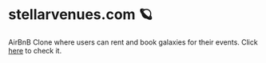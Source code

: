 # stellarvenues.com 🪐

AirBnB Clone where users can rent and book galaxies for their events.
Click <a href="https://stellarvenues-125c960ddae0.herokuapp.com/" target="_blank">here</a> to check it.
